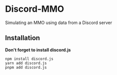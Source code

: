 # Discord-MMO
Simulating an MMO using data from a Discord server


## Installation

**Don't forget to install discord.js**

```sh-session
npm install discord.js
yarn add discord.js
pnpm add discord.js
```